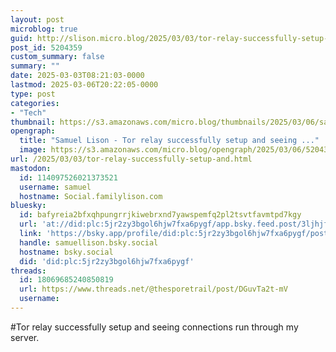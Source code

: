 ```yaml
---
layout: post
microblog: true
guid: http://slison.micro.blog/2025/03/03/tor-relay-successfully-setup-and.html
post_id: 5204359
custom_summary: false
summary: ""
date: 2025-03-03T08:21:03-0000
lastmod: 2025-03-06T20:22:05-0000
type: post
categories:
- "Tech"
thumbnail: https://s3.amazonaws.com/micro.blog/thumbnails/2025/03/06/samuellison.com/5445eb39e9b5d310a61a6d3fd98c6a28.png
opengraph:
  title: "Samuel Lison - Tor relay successfully setup and seeing ..."
  image: https://s3.amazonaws.com/micro.blog/opengraph/2025/03/06/5204359.png
url: /2025/03/03/tor-relay-successfully-setup-and.html
mastodon:
  id: 114097526021373521
  username: samuel
  hostname: Social.familylison.com
bluesky:
  id: bafyreia2bfxqhpungrrjkiwebrxnd7yawspemfq2pl2tsvtfavmtpd7kgy
  url: 'at://did:plc:5jr2zy3bgol6hjw7fxa6pygf/app.bsky.feed.post/3ljhjfsq3w22y'
  link: 'https://bsky.app/profile/did:plc:5jr2zy3bgol6hjw7fxa6pygf/post/3ljhjfsq3w22y'
  handle: samuellison.bsky.social
  hostname: bsky.social
  did: 'did:plc:5jr2zy3bgol6hjw7fxa6pygf'
threads:
  id: 18069685240850819
  url: https://www.threads.net/@thesporetrail/post/DGuvTa2t-mV
  username: 
---
```

#Tor relay successfully setup and seeing connections run through my server.
